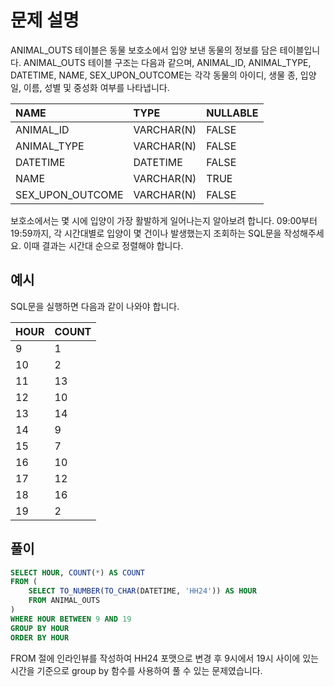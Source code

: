 # 문제 설명

ANIMAL_OUTS 테이블은 동물 보호소에서 입양 보낸 동물의 정보를 담은 테이블입니다. ANIMAL_OUTS 테이블 구조는 다음과 같으며, 
ANIMAL_ID, ANIMAL_TYPE, DATETIME, NAME, SEX_UPON_OUTCOME는 각각 동물의 아이디, 생물 종, 입양일, 이름, 성별 및 중성화 여부를 나타냅니다.

| NAME | TYPE |	NULLABLE |
|:-----|:-----|:-----|
| ANIMAL_ID |	VARCHAR(N) |	FALSE |
| ANIMAL_TYPE |	VARCHAR(N) |	FALSE |
| DATETIME |	DATETIME |	FALSE |
| NAME |	VARCHAR(N) |	TRUE |
| SEX_UPON_OUTCOME |	VARCHAR(N) |	FALSE |

보호소에서는 몇 시에 입양이 가장 활발하게 일어나는지 알아보려 합니다. 
09:00부터 19:59까지, 각 시간대별로 입양이 몇 건이나 발생했는지 조회하는 SQL문을 작성해주세요. 
이때 결과는 시간대 순으로 정렬해야 합니다.

## 예시

SQL문을 실행하면 다음과 같이 나와야 합니다.

| HOUR |	COUNT |
|:-----|:-----|
| 9 |	1 |
| 10 |	2 |
| 11 |	13 |
| 12 |	10 |
| 13 |	14 |
| 14 |	9 |
| 15 |	7 |
| 16 |	10 |
| 17 |	12 |
| 18 |	16 |
| 19 |	2 |

## 풀이

```sql
SELECT HOUR, COUNT(*) AS COUNT
FROM (
    SELECT TO_NUMBER(TO_CHAR(DATETIME, 'HH24')) AS HOUR
    FROM ANIMAL_OUTS
)
WHERE HOUR BETWEEN 9 AND 19
GROUP BY HOUR
ORDER BY HOUR
```

FROM 절에 인라인뷰를 작성하여 HH24 포맷으로 변경 후 9시에서 19시 사이에 있는 시간을 기준으로 group by 함수를 사용하여 풀 수 있는 문제였습니다.
